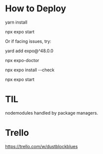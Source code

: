 # How to Deploy

yarn install

npx expo start

Or if facing issues, try:

yard add expo@^48.0.0

npx expo-doctor

npx expo install --check

npx expo start

# TIL
nodemodules handled by package managers. 

# Trello
https://trello.com/w/dustblockblues
